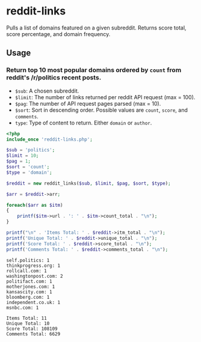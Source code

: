 # reddit-links
Pulls a list of domains featured on a given subreddit. Returns score total, score percentage, and domain frequency.
## Usage
### Return top 10 most popular domains ordered by `count` from reddit's /r/politics recent posts.
* `$sub`: A chosen subreddit.
* `$limit`: The number of links returned per reddit API request (max = 100).
* `$pag`: The number of API request pages parsed (max = 10).
* `$sort`: Sort in descending order. Possible values are `count`, `score`, and `comments`.
* `type`: Type of content to return. Either `domain` or `author`.
```php
<?php
include_once 'reddit-links.php';

$sub = 'politics';
$limit = 10;
$pag = 1;
$sort = 'count';
$type = 'domain';

$reddit = new reddit_links($sub, $limit, $pag, $sort, $type);

$arr = $reddit->arr;

foreach($arr as $itm)
{
    printf($itm->url . ': ' . $itm->count_total . "\n");
}

printf("\n" . 'Items Total: ' . $reddit->itm_total . "\n");
printf('Unique Total: ' . $reddit->unique_total . "\n");
printf('Score Total: ' . $reddit->score_total . "\n");
printf('Comments Total: ' . $reddit->comments_total . "\n");
```
```
self.politics: 1
thinkprogress.org: 1
rollcall.com: 1
washingtonpost.com: 2
politifact.com: 1
motherjones.com: 1
kansascity.com: 1
bloomberg.com: 1
independent.co.uk: 1
msnbc.com: 1

Items Total: 11
Unique Total: 10
Score Total: 108109
Comments Total: 6629
```
